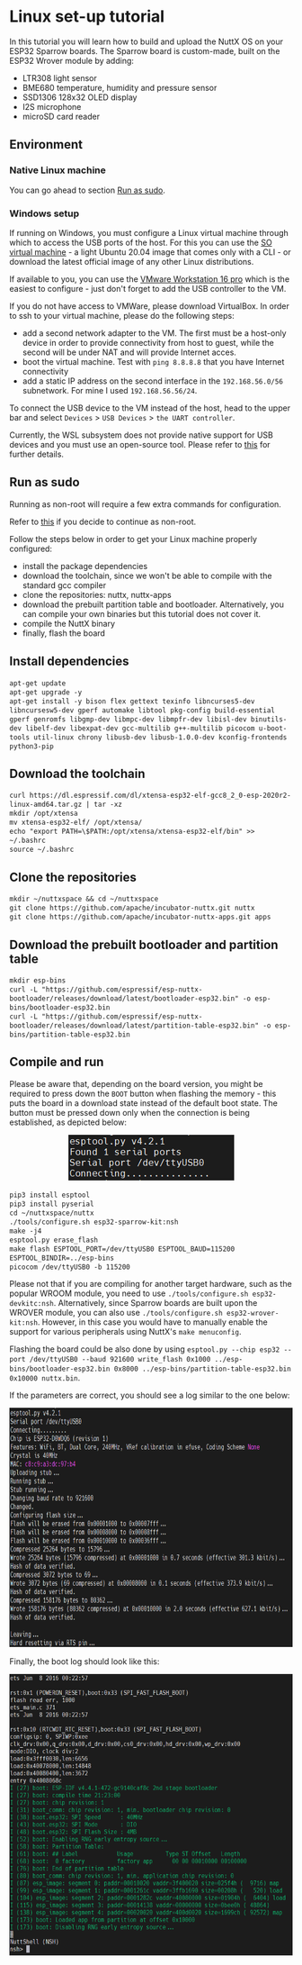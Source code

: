 # Linux set-up tutorial

In this tutorial you will learn how to build and upload the NuttX OS on your ESP32 Sparrow boards. The Sparrow board is custom-made, built on the ESP32 Wrover module by adding:

- LTR308 light sensor
- BME680 temperature, humidity and pressure sensor
- SSD1306 128x32 OLED display
- I2S microphone
- microSD card reader

## Environment

### Native Linux machine

You can go ahead to section [Run as sudo](#run-as-sudo).

### Windows setup

If running on Windows, you must configure a Linux virtual machine through which to access the USB ports of the host. For this you can use the [SO virtual machine](https://repository.grid.pub.ro/cs/so/linux-2021/so-ubuntu-20-04.ova) - a light Ubuntu 20.04 image that comes only with a CLI - or download the latest official image of any other Linux distributions.

If available to you, you can use the [VMware Workstation 16 pro](https://vmware.pub.ro/) which is the easiest to configure - just don't forget to add the USB controller to the VM.

If you do not have access to VMWare, please download VirtualBox. In order to ssh to your virtual machine, please do the following steps:

- add a second network adapter to the VM. The first must be a host-only device in order to provide connectivity from host to guest, while the second will be under NAT and will provide Internet acces.
- boot the virtual machine. Test with `ping 8.8.8.8` that you have Internet connectivity
- add a static IP address on the second interface in the `192.168.56.0/56` subnetwork. For mine I used `192.168.56.56/24`.

To connect the USB device to the VM instead of the host, head to the upper bar and select `Devices` > `USB Devices` > `the UART controller`.

Currently, the WSL subsystem does not provide native support for USB devices and you must use an open-source tool. Please refer to [this](https://learn.microsoft.com/en-us/windows/wsl/connect-usb) for further details.

## Run as sudo

Running as non-root will require a few extra commands for configuration.

Refer to [this](https://blog.espressif.com/getting-started-with-esp32-and-nuttx-fd3e1a3d182c) if you decide to continue as non-root.

Follow the steps below in order to get your Linux machine properly configured:

- install the package dependencies
- download the toolchain, since we won't be able to compile with the standard gcc compiler
- clone the repositories: nuttx, nuttx-apps
- download the prebuilt partition table and bootloader. Alternatively, you can compile your own binaries but this tutorial does not cover it.
- compile the NuttX binary
- finally, flash the board

## Install dependencies

```
apt-get update
apt-get upgrade -y
apt-get install -y bison flex gettext texinfo libncurses5-dev libncursesw5-dev gperf automake libtool pkg-config build-essential gperf genromfs libgmp-dev libmpc-dev libmpfr-dev libisl-dev binutils-dev libelf-dev libexpat-dev gcc-multilib g++-multilib picocom u-boot-tools util-linux chrony libusb-dev libusb-1.0.0-dev kconfig-frontends python3-pip
```

## Download the toolchain

```
curl https://dl.espressif.com/dl/xtensa-esp32-elf-gcc8_2_0-esp-2020r2-linux-amd64.tar.gz | tar -xz
mkdir /opt/xtensa
mv xtensa-esp32-elf/ /opt/xtensa/
echo "export PATH=\$PATH:/opt/xtensa/xtensa-esp32-elf/bin" >> ~/.bashrc
source ~/.bashrc
```

## Clone the repositories

```
mkdir ~/nuttxspace && cd ~/nuttxspace
git clone https://github.com/apache/incubator-nuttx.git nuttx
git clone https://github.com/apache/incubator-nuttx-apps.git apps
```

## Download the prebuilt bootloader and partition table

```
mkdir esp-bins
curl -L "https://github.com/espressif/esp-nuttx-bootloader/releases/download/latest/bootloader-esp32.bin" -o esp-bins/bootloader-esp32.bin
curl -L "https://github.com/espressif/esp-nuttx-bootloader/releases/download/latest/partition-table-esp32.bin" -o esp-bins/partition-table-esp32.bin
```

## Compile and run

Please be aware that, depending on the board version, you might be required to press down the `BOOT` button when flashing the memory - this puts the board in a download state instead of the default boot state. The button must be pressed down only when the connection is being established, as depicted below:

<p align="center">
  <img src="images/nuttx_download_mode.png" alt="drawing"/>
</p>


```
pip3 install esptool
pip3 install pyserial
cd ~/nuttxspace/nuttx
./tools/configure.sh esp32-sparrow-kit:nsh
make -j4
esptool.py erase_flash
make flash ESPTOOL_PORT=/dev/ttyUSB0 ESPTOOL_BAUD=115200 ESPTOOL_BINDIR=../esp-bins
picocom /dev/ttyUSB0 -b 115200
```

Please not that if you are compiling for another target hardware, such as the popular WROOM module, you need to use `./tools/configure.sh esp32-devkitc:nsh`. Alternatively, since Sparrow boards are built upon the WROVER module, you can also use `./tools/configure.sh esp32-wrover-kit:nsh`. However, in this case you would have to manually enable the support for various peripherals using NuttX's `make menuconfig`.

Flashing the board could be also done by using `esptool.py --chip esp32 --port /dev/ttyUSB0 --baud 921600 write_flash 0x1000 ../esp-bins/bootloader-esp32.bin 0x8000 ../esp-bins/partition-table-esp32.bin 0x10000 nuttx.bin`.

If the parameters are correct, you should see a log similar to the one below:

<p align="center">
  <img src="images/nuttx_flash_log.png" alt="drawing" width="650" height="425"/>
</p>

Finally, the boot log should look like this:

<p align="center">
  <img src="images/nuttx_boot_log.png" alt="drawing" width="600" height="500"/>
</p>

